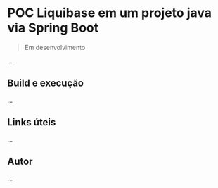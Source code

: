 # POC Liquibase em um projeto java via Spring Boot

> Em desenvolvimento

...

## Build e execução

...

## Links úteis

...

## Autor

...


